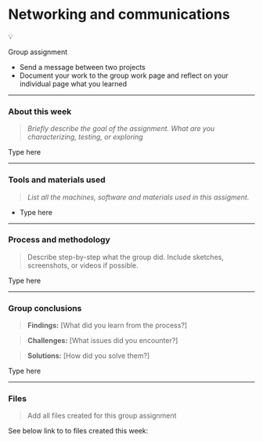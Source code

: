 # Networking and communications

💡

Group assignment

* Send a message between two projects
* Document your work to the group work page and reflect on your individual page what you learned

***

### About this week <a href="#id-19caf66e-e64e-80b8-84d4-ed596f48b527" id="id-19caf66e-e64e-80b8-84d4-ed596f48b527"></a>

> _Briefly describe the goal of the assignment. What are you characterizing, testing, or exploring_

Type here

***

### Tools and materials used <a href="#id-19caf66e-e64e-80c5-a554-f0cbeb7653e5" id="id-19caf66e-e64e-80c5-a554-f0cbeb7653e5"></a>

> _List all the machines, software and materials used in this assigment._

* Type here

***

### Process and methodology <a href="#id-19caf66e-e64e-80a2-ab2d-fc20f3d842b3" id="id-19caf66e-e64e-80a2-ab2d-fc20f3d842b3"></a>

> Describe step-by-step what the group did. Include sketches, screenshots, or videos if possible.

Type here

***

### Group conclusions <a href="#id-19caf66e-e64e-8061-b14c-fb82b8c7a6c0" id="id-19caf66e-e64e-8061-b14c-fb82b8c7a6c0"></a>

> **Findings:** \[What did you learn from the process?]

> **Challenges:** \[What issues did you encounter?]

> **Solutions:** \[How did you solve them?]

Type here

***

### Files <a href="#id-19caf66e-e64e-80a4-95e3-f86c8ad668db" id="id-19caf66e-e64e-80a4-95e3-f86c8ad668db"></a>

> Add all files created for this group assignment

See below link to to files created this week:
